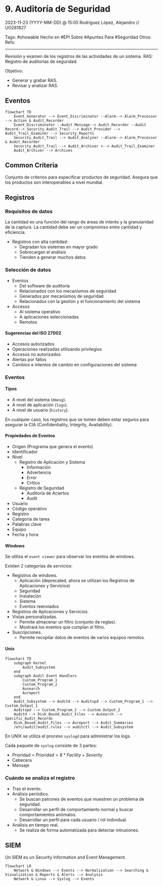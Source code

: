 # 9. Auditoría de Seguridad
2023-11-23 (YYYY-MM-DD) @ 15:05
Rodríguez López, Alejandro // UO281827

Tags:
	#showable
	Hecho en #EPI
	Sobre #Apuntes
	Para #Seguridad 
	Otros:
	Refs:
 
<hr>

Revisión y examen de los registros de las actividades de un sistema.
RAS: Registro de auditorías de seguridad.

Objetivo:
- Generar y grabar RAS.
- Revisar y analizar RAS.

## Eventos

```mermaid
flowchart TD
	Event_Generator --> Event_Discriminator --Alarm--> Alarm_Processor --> Action & Audit_Recorder
	Event_Discriminator --Audit Message--> Audit_Recorder --Audit Record--> Security_Audit_Trail --> Audit_Provider --> Audit_Trail_Examiner --> Security_Reports
	Security_Audit_Trail --> Audit_Analyzer --Alarm--> Alarm_Processor & Audit_Recorder 
	Security_Audit_Trail --> Audit_Archiver <--> Audit_Trail_Examiner
	Audit_Archiver --> Archives
```

## Common Criteria

Conjunto de criterios para especificar productos de seguridad.
Asegura que los productos son interoperables a nivel mundial.

## Registros

### Requisitos de datos

La cantidad es una función del rango de áreas de interés y la granularidad de la captura.
La cantidad debe ser un compromiso entre cantidad y eficiencia.
- Registros con alta cantidad:
	- Degradan los sistemas en mayor grado
	- Sobrecargan el análisis
	- Tienden a generar muchos datos

### Selección de datos

- Eventos
	- Del software de auditoría
	- Relacionados con los mecanismos de seguridad
	- Generados por mecanismos de seguridad
	- Relacionados con la gestión y el funcionamiento del sistema
- Accesos
	- Al sistema operativo
	- A aplicaciones seleccionadas
	- Remotos

#### Sugerencias del ISO 27002

- Accesos autorizados
- Operaciones realizadas utilizando privilegios
- Accesos no autorizados
- Alertas por fallos
- Cambios e intentos de cambio en configuraciones del sistema

### Eventos

#### Tipos

- A nivel del sistema (`dmesg`).
- A nivel de aplicación (`logs`).
- A nivel de usuario (`history`).

En cualquier caso, los registros que se tomen deben estar seguros para asegurar la CIA (Confidentiality, Integrity, Availability).

#### Propiedades de Eventos

- Origen (Programa que genera el evento)
- Identificador
- Nivel
	- Registro de Aplicación y Sistema
		- Información
		- Advertencia
		- Error
		- Crítico
	- Registro de Seguridad
		- Auditoría de Aciertos
		- Audit
- Usuario
- Código operativo
- Registro
- Categoría de tarea
- Palabras clave
- Equipo
- Fecha y hora

#### Windows

Se utiliza el `event viewer` para observar los eventos de windows.

Existen 2 categorías de servicios:

- Registros de windows.
	- Aplicación (deprecated, ahora se utilizan los Registros de Aplicaciones y Servicios)
	- Seguridad
	- Instalación
	- Sistema
	- Eventos reenviados
- Registros de Aplicaciones y Servicios.
- Vistas personalizadas.
	- Permite almacenar un filtro (conjunto de reglas).
	- Mostrará los eventos que cumplan el filtro.
- Suscripciones.
	- Permite recopilar datos de eventos de varios equipos remotos.

#### Unix

```mermaid
flowchart TD
	subgraph Kernel
		Audit_Subsystem
	end
	subgraph Audit Event Handlers
		Custom_Program_1
		Custom_Program_2
		Ausearch
		Aureport
	end
	Audit_Subsystem --> Auditd --> Auditspd --> Custom_Program_1 --> Custom_Output_1
	Auditspd --> Custom_Program_2 --> Custom_Output_2
	Auditd --> Disk_Based_Audit_Files --> Ausearch --> Specific_Audit_Records
	Disk_Based_Audit_Files --> Aureport --> Audit_Summaries
	/etc/audit/audit.rules --> auditctl --> Audit_Subsystem
```

En UNIX se utiliza el proceso `syslogd` para administrar los logs.

Cada paquete de `syslog` consiste de 3 partes:
- Prioridad = $Prioridad = 8 * Facility + Severity$
- Cabecera
- Mensaje

### Cuándo se analiza el registro

- Tras el evento.
- Análisis periódico.
	- Se buscan patrones de eventos que muestren un problema de seguridad.
	- Desarrollar un perfil de comportamiento normal y buscar comportamientos anómalos.
	- Desarrollar un perfil para cada usuario / rol individual.
- Análisis en tiempo real.
	- Se realiza de forma automatizada para detectar intrusiones.

## SIEM

Un SIEM es un Security Information and Event Management.

```mermaid
flowchart LR
	Network & Windows --> Events --> Normalization --> Searching & Visualization & Reports & Alerts --> Analysis
	Network & Linux --> Syslog --> Events
```
